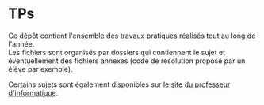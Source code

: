 # TPs
Ce dépôt contient l'ensemble des travaux pratiques réalisés tout au long de l'année.  
Les fichiers sont organisés par dossiers qui contiennent le sujet et éventuellement des fichiers annexes (code de résolution proposé par un élève par exemple).

Certains sujets sont également disponibles sur le [site du professeur d'informatique](https://letrec.fun/).
